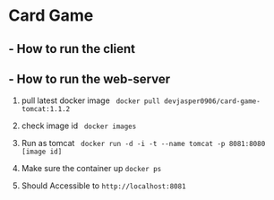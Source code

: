 # Card Game



## - How to run the client


## - How to run the web-server 

1. pull latest docker image
``` docker pull devjasper0906/card-game-tomcat:1.1.2```

2. check image id
``` docker images```

3. Run as tomcat
``` docker run -d -i -t --name tomcat -p 8081:8080 [image id]```

4. Make sure the container up
``` docker ps ```

5. Should Accessible to
``` http://localhost:8081 ```